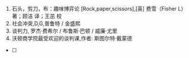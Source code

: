 1. 石头，剪刀，布：趣味博弈论 [Rock,paper,scissors],[英] 费雪（Fisher L） 著；顾洁 译；王茁 校
2. 社会冲突,D,G,普鲁特 / 金盛熙 
3. 谈判力,  罗杰·费希尔 / 布鲁斯·巴顿 / 威廉·尤里 
4. 沃顿商学院最受欢迎的谈判课,作者:  斯图尔特·戴蒙德 
- [ ]
